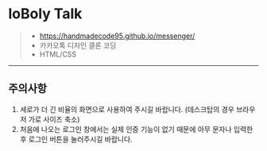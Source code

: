 # loBoly Talk
> * https://handmadecode95.github.io/messenger/
> * 카카오톡 디자인 클론 코딩
> * HTML/CSS
------------------------------
## 주의사항
1. 세로가 더 긴 비율의 화면으로 사용하여 주시길 바랍니다. (데스크탑의 경우 브라우저 가로 사이즈 축소)
2. 처음에 나오는 로그인 창에서는 실제 인증 기능이 없기 때문에 아무 문자나 입력한 후 로그인 버튼을 눌러주시길 바랍니다.
